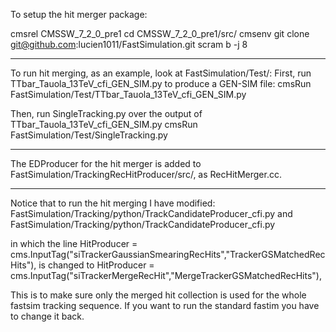 To setup the hit merger package:

cmsrel CMSSW_7_2_0_pre1
cd CMSSW_7_2_0_pre1/src/
cmsenv
git clone git@github.com:lucien1011/FastSimulation.git
scram b -j 8

----------------

To run hit merging, as an example, look at FastSimulation/Test/:
First, run TTbar_Tauola_13TeV_cfi_GEN_SIM.py to produce a GEN-SIM file:
cmsRun FastSimulation/Test/TTbar_Tauola_13TeV_cfi_GEN_SIM.py

Then, run SingleTracking.py over the output of TTbar_Tauola_13TeV_cfi_GEN_SIM.py
cmsRun FastSimulation/Test/SingleTracking.py

----------------

The EDProducer for the hit merger is added to FastSimulation/TrackingRecHitProducer/src/, as RecHitMerger.cc.

----------------

Notice that to run the hit merging I have modified: 
FastSimulation/Tracking/python/TrackCandidateProducer_cfi.py and
FastSimulation/Tracking/python/TrackCandidateProducer_cfi.py

in which the line
HitProducer = cms.InputTag("siTrackerGaussianSmearingRecHits","TrackerGSMatchedRecHits"),
is changed to
HitProducer = cms.InputTag("siTrackerMergeRecHit","MergeTrackerGSMatchedRecHits"),

This is to make sure only the merged hit collection is used for the whole fastsim tracking sequence. If you want to run the standard fastim you have to change it back.
